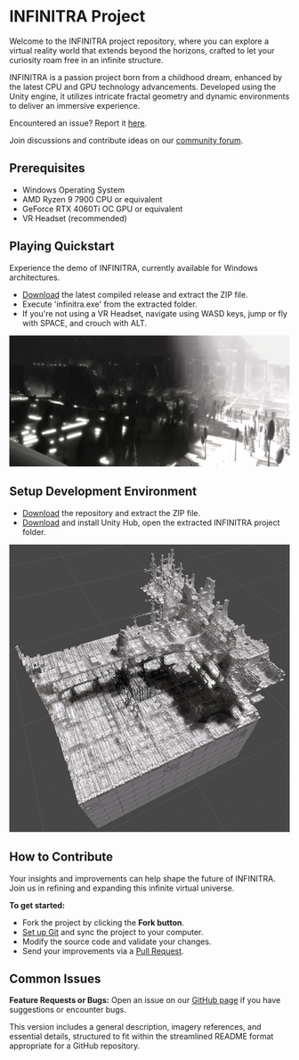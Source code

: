 INFINITRA Project
=================

Welcome to the INFINITRA project repository, where you can explore a virtual reality world that extends beyond the horizons, crafted to let your curiosity roam free in an infinite structure.

INFINITRA is a passion project born from a childhood dream, enhanced by the latest CPU and GPU technology advancements. Developed using the Unity engine, it utilizes intricate fractal geometry and dynamic environments to deliver an immersive experience.

Encountered an issue? Report it [here](https://github.com/richardbogad/INFINITRA/issues).

Join discussions and contribute ideas on our [community forum](https://github.com/richardbogad/infinitra/discussions).

Prerequisites
-------------
- Windows Operating System
- AMD Ryzen 9 7900 CPU or equivalent
- GeForce RTX 4060Ti OC GPU or equivalent
- VR Headset (recommended)

Playing Quickstart
----------
Experience the demo of INFINITRA, currently available for Windows architectures.

- [Download](https://github.com/richardbogad/infinitra/releases/) the latest compiled release and extract the ZIP file.
- Execute 'infinitra.exe' from the extracted folder.
- If you're not using a VR Headset, navigate using WASD keys, jump or fly with SPACE, and crouch with ALT.

![First-person view of INFINITRA](images/vr.jpg)

Setup Development Environment
-----------------------------
- [Download](https://github.com/richardbogad/INFINITRA/archive/master.zip) the repository and extract the ZIP file.
- [Download](https://unity.com/download) and install Unity Hub, open the extracted INFINITRA project folder.

![First-person view of INFINITRA](images/iso.jpg)

How to Contribute
-----------------
Your insights and improvements can help shape the future of INFINITRA. Join us in refining and expanding this infinite virtual universe.

**To get started:**
- Fork the project by clicking the **Fork button**.
- [Set up Git](https://help.github.com/articles/set-up-git) and sync the project to your computer.
- Modify the source code and validate your changes.
- Send your improvements via a [Pull Request](https://help.github.com/articles/using-pull-requests).

Common Issues
-------------
**Feature Requests or Bugs:**
Open an issue on our [GitHub page](https://github.com/richardbogad/INFINITRA/issues) if you have suggestions or encounter bugs.

This version includes a general description, imagery references, and essential details, structured to fit within the streamlined README format appropriate for a GitHub repository.
